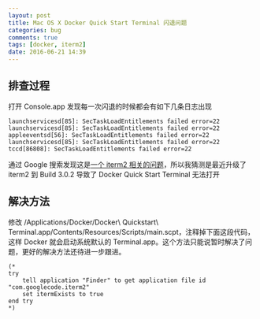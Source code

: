 ```yaml
---
layout: post
title: Mac OS X Docker Quick Start Terminal 闪退问题
categories: bug
comments: true
tags: [docker, iterm2]
date: 2016-06-21 14:39
---
```


## 排查过程

打开 Console.app 发现每一次闪退的时候都会有如下几条日志出现

    launchservicesd[85]: SecTaskLoadEntitlements failed error=22
    launchservicesd[85]: SecTaskLoadEntitlements failed error=22
    appleeventsd[56]: SecTaskLoadEntitlements failed error=22
    launchservicesd[85]: SecTaskLoadEntitlements failed error=22
    tccd[86808]: SecTaskLoadEntitlements failed error=22

通过 Google 搜索发现这是[一个 iterm2 相关的问题](https://gitlab.com/gnachman/iterm2/issues/4447)，所以我猜测是最近升级了 iterm2 到 Build 3.0.2 导致了 Docker Quick Start Terminal 无法打开

## 解决方法

修改 /Applications/Docker/Docker\ Quickstart\ Terminal.app/Contents/Resources/Scripts/main.scpt，注释掉下面这段代码，这样 Docker 就会启动系统默认的 Terminal.app。这个方法只能说暂时解决了问题，更好的解决方法还待进一步跟进。

    (* 
    try
        tell application "Finder" to get application file id "com.googlecode.iterm2"
        set itermExists to true
    end try
    *)

